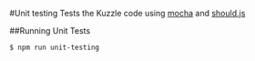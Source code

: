 #Unit testing
Tests the Kuzzle code using [mocha](http://mochajs.org/) and [should.js](https://github.com/shouldjs/should.js)

##Running Unit Tests

    $ npm run unit-testing
    
